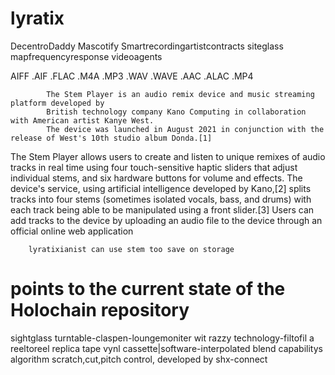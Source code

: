 # lyratix
DecentroDaddy
Mascotify
Smartrecordingartistcontracts
siteglass
mapfrequencyresponse
videoagents

AIFF .AIF .FLAC .M4A .MP3 .WAV .WAVE .AAC .ALAC .MP4

            The Stem Player is an audio remix device and music streaming platform developed by  
            British technology company Kano Computing in collaboration with American artist Kanye West. 
            The device was launched in August 2021 in conjunction with the release of West's 10th studio album Donda.[1]

The Stem Player allows users to create and listen to unique remixes of audio tracks in real time using four touch-sensitive haptic sliders that adjust individual stems, and six hardware buttons for volume and effects. The device's service, using artificial intelligence developed by Kano,[2] splits tracks into four stems (sometimes      isolated vocals, bass, and drums) with each track being able to be manipulated using a front slider.[3] Users can add tracks to the device by uploading an audio file to           the device through an official online web application

        lyratixianist can use stem too save on storage
# points to the current state of the Holochain repository
sightglass turntable-claspen-loungemoniter wit razzy technology-filtofil a reeltoreel replica
tape vynl cassette|software-interpolated blend capabilitys algorithm scratch,cut,pitch control, developed by shx-connect 
